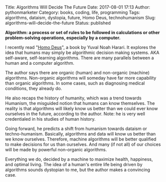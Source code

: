 Title: Algorithms Will Decide The Future
Date: 2017-08-01 17:13
Author: pythonmarketer
Category: books, coding, life, programming
Tags: algorithms, dataism, dystopia, future, Homo Deus, technohumanism
Slug: algorithms-will-decide-the-future
Status: published

<div>

**Algorithm: a process or set of rules to be followed in calculations or other problem-solving operations, especially by a computer.**

</div>

<div>

</div>

  

<div>

I recently read "[Homo Deus](https://www.amazon.com/Homo-Deus-Brief-History-Tomorrow/dp/0062464310)", a book by Yuval Noah Harari. It explores the idea that humans may simply be algorithmic decision making systems. AKA self-aware, self-learning algorithms. There are many parallels between a human and a computer algorithm.

</div>

  

<div>

</div>

<div>

</div>

<div>

The author says there are organic (human) and non-organic (machine) algorithms. Non-organic algorithms will someday have far more capability than organic algorithms. In some cases, such as diagnosing medical conditions, they already do.

</div>

  

<div>

</div>

<div>

</div>

<div>

He also recaps the history of humanity, which was a trend towards Humanism, the misguided notion that humans can know themselves. The reality is that algorithms will likely know us better than we could ever know ourselves in the future, according to the author. Note: he is very well credentialed in his studies of human history.

</div>

  

<div>

</div>

<div>

</div>

<div>

Going forward, he predicts a shift from humanism towards dataism or techno-humanism. Basically, algorithms and data will know us better than we know ourselves. Therefore, machine algorithms will be better qualified to make decisions for us than ourselves. And many (if not all) of our choices will be made by powerful non-organic algorithms.

</div>

  

<div>

</div>

<div>

</div>

<div>

Everything we do, decided by a machine to maximize health, happiness, and optimal living. The idea of a human's entire life being driven by algorithms sounds dystopian to me, but the author makes a convincing case.

</div>
